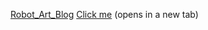 <a href=https://1nam.github.io/Robot_Art_Blog target=example rel=noopener>Robot_Art_Blog</a>
[Click me](https://1nam.github.io/Robot_Art_Blog) (opens in a new tab)
